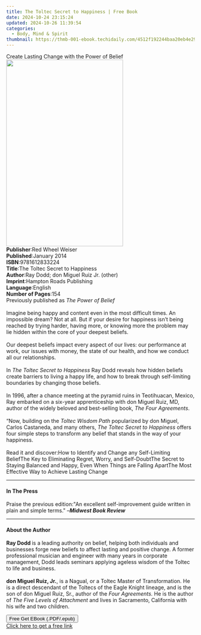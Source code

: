 ```yaml
---
title: The Toltec Secret to Happiness | Free Book
date: 2024-10-24 23:15:24
updated: 2024-10-26 11:39:54
categories:
  - Body, Mind & Spirit
thumbnail: https://thmb-001-ebook.techidaily.com/4512f192244baa20eb4e29ba2c286f7faa7b0569f1ba4f4e3e7b57b59959d19a.jpg
---
```

<main id="book-container">
  <div class="flex flex-col">
    <div class="book-brief flex-1 py-6 px-4 sm:p-6 md:py-10 md:px-8">
      <!-- brief-->
      <div class="book-brief-main">
        Create Lasting Change with the Power of Belief
      </div>
    </div>
    <div
      class="book-meta-info flex-1 grid gap-4 col-start-1 col-end-3 row-start-1 sm:mb-6 sm:grid-cols-4 lg:gap-6 lg:col-start-2 lg:row-end-6 lg:row-span-6 lg:mb-0"
    >
      <div
        class="book-meta-info-left place-content-center mt-4 p-4 text-sm leading-6 col-start-2 col-span-2 dark:text-slate-400"
      >
        <img
          class="w-full h-500 object-cover rounded-lg sm:h-255 sm:col-span-2 lg:col-span-full"
          src="https://img-001-ebook.techidaily.com/1498d89c0826a93889d81f928f995ed030339eae504c0680f4178aba32e9c637.jpg"
          alt=""
          width="312"
          height="500"
        />
      </div>
      <div
        class="book-meta-info-right mt-2 col-start-1 row-start-2 col-span-3 self-center"
      >
        <!-- meta data  -->
        <div class="flex flex-col px-4 md:px-8">
          <div class="flex-1">
            <strong>Publisher</strong>:<span class="px-2"
              >Red Wheel Weiser</span
            >
          </div>
          <div class="flex-1">
            <strong>Published</strong>:<span class="px-2">January 2014</span>
          </div>
          <div class="flex-1">
            <strong>ISBN</strong>:<span class="px-2">9781612833224</span>
          </div>
          <div class="flex-1">
            <strong>Title</strong>:<span class="px-2"
              >The Toltec Secret to Happiness</span
            >
          </div>
          <div class="flex-1">
            <strong>Author</strong>:<span class="px-2"
              >Ray Dodd; don Miguel Ruiz Jr. (other)</span
            >
          </div>
          <div class="flex-1">
            <strong>Imprint</strong>:<span class="px-2"
              >Hampton Roads Publishing</span
            >
          </div>
          <div class="flex-1">
            <strong>Language</strong>:<span class="px-2">English</span>
          </div>
          <div class="flex-1">
            <strong>Number of Pages</strong>:<span class="px-2">154</span>
          </div>
        </div>
      </div>
    </div>
    <div class="book-description flex-1 py-6 px-4 sm:p-6 md:py-10 md:px-8">
      <div class="book-description-main">
        <div accordion-content="" id="description">
          Previously published as<i>&nbsp;The Power of Belief</i
          ><br /><br />Imagine being happy and content even in the most
          difficult times. An impossible dream? Not at all. But if your desire
          for happiness isn’t being reached by trying harder, having more, or
          knowing more the problem may lie hidden within the core of your
          deepest beliefs.<br /><br />Our deepest beliefs impact every aspect of
          our lives: our performance at work, our issues with money, the state
          of our health, and how we conduct all our relationships.<br /><br />In&nbsp;<i
            >The Toltec Secret to Happiness</i
          >&nbsp;Ray Dodd reveals how hidden beliefs create barriers to living a
          happy life, and how to break through self-limiting boundaries by
          changing those beliefs.<br /><br />In 1996, after a chance meeting at
          the pyramid ruins in Teotihuacan, Mexico, Ray embarked on a six-year
          apprenticeship with don Miguel Ruiz, MD, author of the widely beloved
          and best-selling book,&nbsp;<i>The Four Agreements</i
          >.<br /><br />“Now, building on the&nbsp;<i
            >Toltec Wisdom Path&nbsp;</i
          >popularized by don Miguel, Carlos Castaneda, and many others,&nbsp;<i
            >The Toltec Secret to Happiness</i
          >&nbsp;offers four simple steps to transform any belief that stands in
          the way of your happiness.<br /><br />Read it and discover:How to
          Identify and Change any Self-Limiting BeliefThe Key to Eliminating
          Regret, Worry, and Self-DoubtThe Secret to Staying Balanced and Happy,
          Even When Things are Falling ApartThe Most Effective Way to Achieve
          Lasting Change
        </div>
        <div class="accordion-fader"></div>
      </div>
    </div>
    <div class="book-excerpts flex-1 py-6 px-4 sm:p-6 md:py-10 md:px-8">
      <!-- excerpts-->
      <div class="book-excerpts-main">
        <hr />
        <h4 class="placeholder placeholder-heading">
          <span>In The Press</span>
        </h4>
        <p>
          Praise the previous edition:"An excellent self-improvement guide
          written in plain and simple terms." –<i
            ><b>Midwest Book Review&nbsp;</b></i
          >
        </p>
      </div>
    </div>
    <div class="book-about-author flex-1 py-6 px-4 sm:p-6 md:py-10 md:px-8">
      <!-- about author-->
      <div class="book-main-author-main">
        <hr />
        <h4 class="placeholder placeholder-heading">
          <span>About the Author</span>
        </h4>
        <p>
          <b>Ray Dodd&nbsp;</b>is a leading authority on belief, helping both
          individuals and businesses forge new beliefs to affect lasting and
          positive change. A former professional musician and engineer with many
          years in corporate management, Dodd leads seminars applying ageless
          wisdom of the Toltec to life and business.&nbsp;<br /><br /><b
            >don Miguel Ruiz, Jr.</b
          >, is a Nagual, or a Toltec Master of Transformation. He is a direct
          descendant of the Toltecs of the Eagle Knight lineage, and is the son
          of don Miguel Ruiz, Sr., author of the&nbsp;<i
            >Four Agreements.&nbsp;</i
          >He is the author of<i>&nbsp;The Five Levels of Attachment&nbsp;</i
          >and&nbsp;lives in Sacramento, California with his wife and two
          children.
        </p>
      </div>
    </div>
    <div class="book-free-get flex-1 py-6 px-4 sm:p-6 md:py-10 md:px-8">
      <button
        id="btn-free-get"
        class="bg-blue-500 hover:bg-blue-700 text-white font-bold py-2 px-4 rounded"
      >
        Free Get EBook (.PDF/.epub)
      </button>
      <div id="countdown-display" class="px-2 text-lg mt-2"></div>
      <a
        id="free-link"
        class="hidden bg-blue-500 hover:bg-blue-700 text-white font-bold py-2 px-4 rounded"
        href="https://www.ebooks.com/en-us/book/1460727/the-toltec-secret-to-happiness/ray-dodd/"
        target="_blank"
        >Click here to get a free link</a
      >
    </div>
    <script>
      let countdownTime = 0;
      let countdownInterval = null;
      document
        .getElementById('btn-free-get')
        .addEventListener('click', startCountdown);
      function startCountdown() {
        countdownTime = new Date().getTime() + 60000 * 3;
        countdownInterval = setInterval(updateCountdown, 1000);
        document.getElementById('btn-free-get').disabled = true;
        document
          .getElementById('btn-free-get')
          .classList.add('bg-gray-500', 'cursor-not-allowed');
      }
      function updateCountdown() {
        let currentTime = new Date().getTime();
        let timeLeft = countdownTime - currentTime;
        let secondsLeft = Math.floor(timeLeft / 1000);
        document.getElementById('countdown-display').innerHTML =
          `Remaining time: ${secondsLeft} seconds.`;
        if (secondsLeft <= 0) {
          clearInterval(countdownInterval);
          document.getElementById('btn-free-get').classList.add('hidden');
          document.getElementById('free-link').classList.remove('hidden');
          document.getElementById('countdown-display').innerHTML = '';
        }
      }
    </script>
  </div>
</main>
